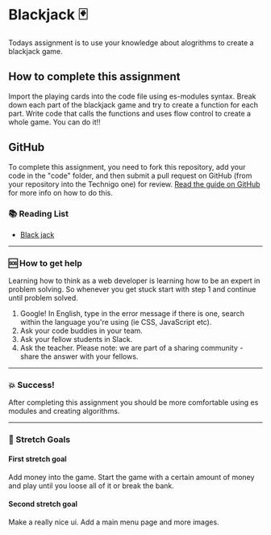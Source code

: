 # Blackjack :black_joker:

Todays assignment is to use your knowledge about alogrithms to create a blackjack game.

## How to complete this assignment

Import the playing cards into the code file using es-modules syntax.
Break down each part of the blackjack game and try to create a function for each part.
Write code that calls the functions and uses flow control to create a whole game.
You can do it!!

## GitHub

To complete this assignment, you need to fork this repository, add your code in the "code" folder, and then submit a pull request on GitHub (from your repository into the Technigo one) for review. [Read the guide on GitHub](https://guides.github.com/activities/forking/) for more info on how to do this.

### :books: Reading List

- [Black jack](https://sv.wikipedia.org/wiki/Black_Jack)

---

### :sos: How to get help

Learning how to think as a web developer is learning how to be an expert in problem solving. So whenever you get stuck start with step 1 and continue until problem solved.

1. Google! In English, type in the error message if there is one, search within the language you're using (ie CSS, JavaScript etc).
2. Ask your code buddies in your team.
3. Ask your fellow students in Slack.
4. Ask the teacher. Please note: we are part of a sharing community - share the answer with your fellows.

---

### :boom: Success!

After completing this assignment you should be more comfortable using es modules and creating
algorithms.

---

### :runner: Stretch Goals

#### First stretch goal

Add money into the game. Start the game with a certain amount of money and play until you
loose all of it or break the bank.

#### Second stretch goal

Make a really nice ui. Add a main menu page and more images.

